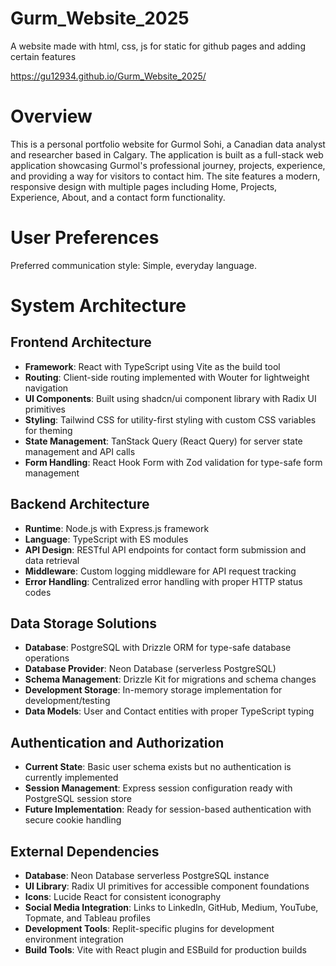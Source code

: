 # Gurm_Website_2025
A website made with html, css, js for static for github pages and adding certain features

https://gu12934.github.io/Gurm_Website_2025/

# Overview

This is a personal portfolio website for Gurmol Sohi, a Canadian data analyst and researcher based in Calgary. The application is built as a full-stack web application showcasing Gurmol's professional journey, projects, experience, and providing a way for visitors to contact him. The site features a modern, responsive design with multiple pages including Home, Projects, Experience, About, and a contact form functionality.

# User Preferences

Preferred communication style: Simple, everyday language.

# System Architecture

## Frontend Architecture
- **Framework**: React with TypeScript using Vite as the build tool
- **Routing**: Client-side routing implemented with Wouter for lightweight navigation
- **UI Components**: Built using shadcn/ui component library with Radix UI primitives
- **Styling**: Tailwind CSS for utility-first styling with custom CSS variables for theming
- **State Management**: TanStack Query (React Query) for server state management and API calls
- **Form Handling**: React Hook Form with Zod validation for type-safe form management

## Backend Architecture
- **Runtime**: Node.js with Express.js framework
- **Language**: TypeScript with ES modules
- **API Design**: RESTful API endpoints for contact form submission and data retrieval
- **Middleware**: Custom logging middleware for API request tracking
- **Error Handling**: Centralized error handling with proper HTTP status codes

## Data Storage Solutions
- **Database**: PostgreSQL with Drizzle ORM for type-safe database operations
- **Database Provider**: Neon Database (serverless PostgreSQL)
- **Schema Management**: Drizzle Kit for migrations and schema changes
- **Development Storage**: In-memory storage implementation for development/testing
- **Data Models**: User and Contact entities with proper TypeScript typing

## Authentication and Authorization
- **Current State**: Basic user schema exists but no authentication is currently implemented
- **Session Management**: Express session configuration ready with PostgreSQL session store
- **Future Implementation**: Ready for session-based authentication with secure cookie handling

## External Dependencies
- **Database**: Neon Database serverless PostgreSQL instance
- **UI Library**: Radix UI primitives for accessible component foundations
- **Icons**: Lucide React for consistent iconography
- **Social Media Integration**: Links to LinkedIn, GitHub, Medium, YouTube, Topmate, and Tableau profiles
- **Development Tools**: Replit-specific plugins for development environment integration
- **Build Tools**: Vite with React plugin and ESBuild for production builds
